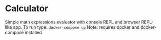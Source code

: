 # Calculator

Simple math expressions evaluator with console REPL and browser REPL-like app.
To run type: `docker-compose up`
Note: requires docker and docker-compose installed
